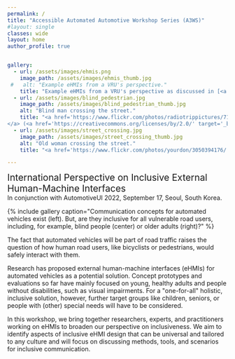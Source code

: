 ```yaml
---
permalink: /
title: "Accessible Automated Automotive Workshop Series (A3WS)"
#layout: single
classes: wide
layout: home
author_profile: true


gallery:
  - url: /assets/images/ehmis.png
    image_path: /assets/images/ehmis_thumb.jpg
 #   alt: "Example eHMIs from a VRU's perspective."
    title: "Example eHMIs from a VRU's perspective as discussed in [<a href='/References/#ref22'>22</a>]."
  - url: /assets/images/blind_pedestrian.jpg
    image_path: /assets/images/blind_pedestrian_thumb.jpg
    alt: "Blind man crossing the street."
    title: "<a href='https://www.flickr.com/photos/radiotrippictures/7194630246/' target='_blank'>Blind Man Crosses Street
</a> (<a href='https://creativecommons.org/licenses/by/2.0/' target='_blank'>CC BY 2.0</a>) by <a href='https://www.flickr.com/people/radiotrippictures/' target='_blank'>RadioTripPictures</a>."
  - url: /assets/images/street_crossing.jpg
    image_path: /assets/images/street_crossing_thumb.jpg
    alt: "Old woman crossing the street."
    title: "<a href='https://www.flickr.com/photos/yourdon/3050394176/' target='_blank'>Crossing the street</a> (<a href='https://creativecommons.org/licenses/by-nc-sa/2.0/' target='_blank'>CC BY-NC-SA 2.0</a>) by <a href='https://www.flickr.com/people/yourdon/' target='_blank'>Ed Yourdon</a>."

---
```

<p> <span style="font-size: 1.5em">International Perspective on Inclusive External Human-Machine Interfaces</span><br/>
In conjunction with AutomotiveUI 2022, September 17, Seoul, South Korea.</p>

<!-- **Note:** Participants must submit a position paper before the workshop. See [Participate](/Participate) for more details.
{: .notice--danger} -->

{% include gallery caption="Communication concepts for automated vehicles exist (left). But, are they inclusive for all vulnerable road users, including, for example, blind people (center) or older adults (right)?" %}

The fact that automated vehicles will be part of road traffic raises the question of how human road users, like bicyclists or pedestrians, would safely interact with them. 

Research has proposed external human-machine interfaces (eHMIs) for automated vehicles as a potential solution. Concept prototypes and evaluations so far have mainly focused on young, healthy adults and people without disabilities, such as visual impairments. 
For a "one-for-all" holistic, inclusive solution, however, further target groups like children, seniors, or people with (other) special needs will have to be considered. 

In this workshop, we bring together researchers, experts, and practitioners working on eHMIs to broaden our perspective on inclusiveness. We aim to identify aspects of inclusive eHMI design that can be universal and tailored to any culture and will focus on discussing methods, tools, and scenarios for inclusive communication.
